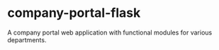# company-portal-flask
A company portal web application with functional modules for various departments.
